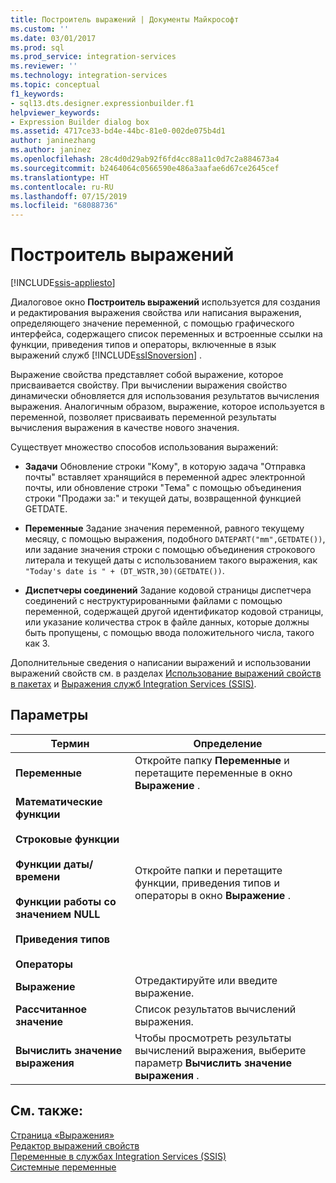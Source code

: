 ```yaml
---
title: Построитель выражений | Документы Майкрософт
ms.custom: ''
ms.date: 03/01/2017
ms.prod: sql
ms.prod_service: integration-services
ms.reviewer: ''
ms.technology: integration-services
ms.topic: conceptual
f1_keywords:
- sql13.dts.designer.expressionbuilder.f1
helpviewer_keywords:
- Expression Builder dialog box
ms.assetid: 4717ce33-bd4e-44bc-81e0-002de075b4d1
author: janinezhang
ms.author: janinez
ms.openlocfilehash: 28c4d0d29ab92f6fd4cc88a11c0d7c2a884673a4
ms.sourcegitcommit: b2464064c0566590e486a3aafae6d67ce2645cef
ms.translationtype: HT
ms.contentlocale: ru-RU
ms.lasthandoff: 07/15/2019
ms.locfileid: "68088736"
---
```

# <a name="expression-builder"></a>Построитель выражений

[!INCLUDE[ssis-appliesto](../../includes/ssis-appliesto-ssvrpluslinux-asdb-asdw-xxx.md)]


  Диалоговое окно **Построитель выражений** используется для создания и редактирования выражения свойства или написания выражения, определяющего значение переменной, с помощью графического интерфейса, содержащего список переменных и встроенные ссылки на функции, приведения типов и операторы, включенные в язык выражений служб [!INCLUDE[ssISnoversion](../../includes/ssisnoversion-md.md)] .  
  
 Выражение свойства представляет собой выражение, которое присваивается свойству. При вычислении выражения свойство динамически обновляется для использования результатов вычисления выражения. Аналогичным образом, выражение, которое используется в переменной, позволяет присваивать переменной результаты вычисления выражения в качестве нового значения.  
  
 Существует множество способов использования выражений:  
  
-   **Задачи** Обновление строки "Кому", в которую задача "Отправка почты" вставляет хранящийся в переменной адрес электронной почты, или обновление строки "Тема" с помощью объединения строки "Продажи за:" и текущей даты, возвращенной функцией GETDATE.  
  
-   **Переменные** Задание значения переменной, равного текущему месяцу, с помощью выражения, подобного `DATEPART("mm",GETDATE())`, или задание значения строки с помощью объединения строкового литерала и текущей даты с использованием такого выражения, как `"Today's date is " + (DT_WSTR,30)(GETDATE())`.  
  
-   **Диспетчеры соединений** Задание кодовой страницы диспетчера соединений с неструктурированными файлами с помощью переменной, содержащей другой идентификатор кодовой страницы, или указание количества строк в файле данных, которые должны быть пропущены, с помощью ввода положительного числа, такого как 3.  
  
 Дополнительные сведения о написании выражений и использовании выражений свойств см. в разделах [Использование выражений свойств в пакетах](../../integration-services/expressions/use-property-expressions-in-packages.md) и [Выражения служб Integration Services (SSIS)](../../integration-services/expressions/integration-services-ssis-expressions.md).  
  
## <a name="options"></a>Параметры  
  
|Термин|Определение|  
|----------|----------------|  
|**Переменные**|Откройте папку **Переменные** и перетащите переменные в окно **Выражение** .|  
|**Математические функции**<br /><br /> **Строковые функции**<br /><br /> **Функции даты/времени**<br /><br /> **Функции работы со значением NULL**<br /><br /> **Приведения типов**<br /><br /> **Операторы**|Откройте папки и перетащите функции, приведения типов и операторы в окно **Выражение** .|  
|**Выражение**|Отредактируйте или введите выражение.|  
|**Рассчитанное значение**|Список результатов вычислений выражения.|  
|**Вычислить значение выражения**|Чтобы просмотреть результаты вычислений выражения, выберите параметр **Вычислить значение выражения** .|  
  
## <a name="see-also"></a>См. также:  
 [Страница «Выражения»](../../integration-services/expressions/expressions-page.md)   
 [Редактор выражений свойств](../../integration-services/expressions/property-expressions-editor.md)   
 [Переменные в службах Integration Services (SSIS)](../../integration-services/integration-services-ssis-variables.md)   
 [Системные переменные](../../integration-services/system-variables.md)  
  
  
